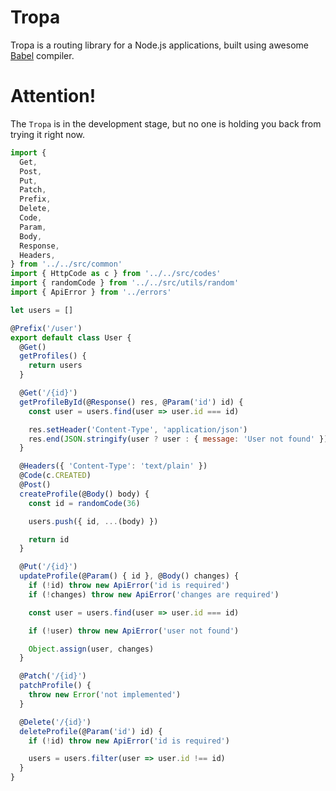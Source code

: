 # Tropa

Tropa is a routing library for a Node.js applications, built using awesome [Babel](https://github.com/babel/babel) compiler.

# Attention!
The `Tropa` is in the development stage, but no one is holding you back from trying it right now. 

```js
import {
  Get,
  Post,
  Put,
  Patch,
  Prefix,
  Delete,
  Code,
  Param,
  Body,
  Response,
  Headers,
} from '../../src/common'
import { HttpCode as c } from '../../src/codes'
import { randomCode } from '../../src/utils/random'
import { ApiError } from '../errors'

let users = []

@Prefix('/user')
export default class User {
  @Get()
  getProfiles() {
    return users
  }

  @Get('/{id}')
  getProfileById(@Response() res, @Param('id') id) {
    const user = users.find(user => user.id === id)

    res.setHeader('Content-Type', 'application/json')
    res.end(JSON.stringify(user ? user : { message: 'User not found' }))
  }

  @Headers({ 'Content-Type': 'text/plain' })
  @Code(c.CREATED)
  @Post()
  createProfile(@Body() body) {
    const id = randomCode(36)

    users.push({ id, ...(body) })

    return id
  }

  @Put('/{id}')
  updateProfile(@Param() { id }, @Body() changes) {
    if (!id) throw new ApiError('id is required')
    if (!changes) throw new ApiError('changes are required')

    const user = users.find(user => user.id === id)

    if (!user) throw new ApiError('user not found')

    Object.assign(user, changes)
  }

  @Patch('/{id}')
  patchProfile() {
    throw new Error('not implemented')
  }

  @Delete('/{id}')
  deleteProfile(@Param('id') id) {
    if (!id) throw new ApiError('id is required')

    users = users.filter(user => user.id !== id)
  }
}
```